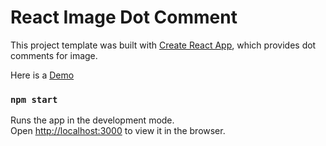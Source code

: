 # React Image Dot Comment

This project template was built with [Create React App](https://github.com/facebookincubator/create-react-app), which provides dot comments for image.

Here is a [Demo](https://halumz.github.io/react-image-dot-comment) 
### `npm start`

Runs the app in the development mode.<br>
Open [http://localhost:3000](http://localhost:3000) to view it in the browser.
